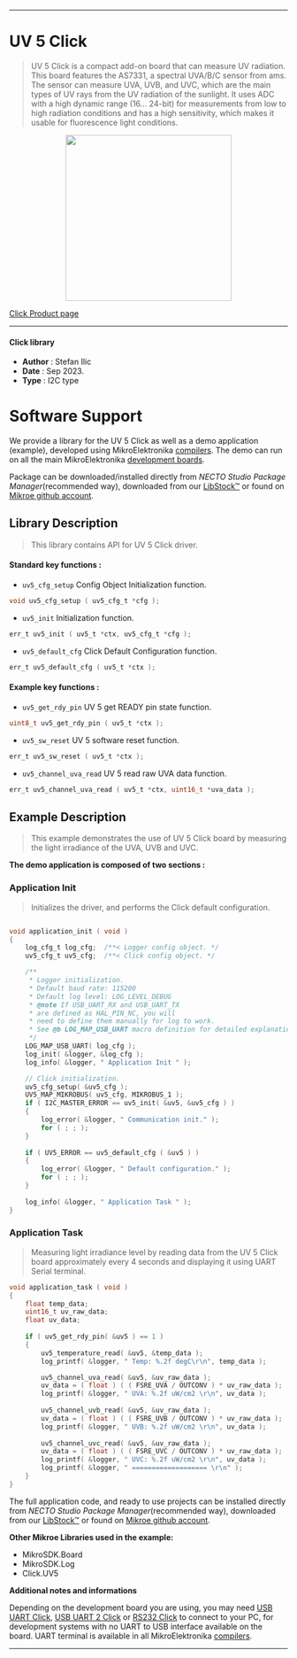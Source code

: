 
---
# UV 5 Click

> UV 5 Click is a compact add-on board that can measure UV radiation. This board features the AS7331, a spectral UVA/B/C sensor from ams. The sensor can measure UVA, UVB, and UVC, which are the main types of UV rays from the UV radiation of the sunlight. It uses ADC with a high dynamic range (16… 24-bit) for measurements from low to high radiation conditions and has a high sensitivity, which makes it usable for fluorescence light conditions.

<p align="center">
  <img src="https://download.mikroe.com/images/click_for_ide/uv5_click.png" height=300px>
</p>

[Click Product page](https://www.mikroe.com/uv-5-click)

---


#### Click library

- **Author**        : Stefan Ilic
- **Date**          : Sep 2023.
- **Type**          : I2C type


# Software Support

We provide a library for the UV 5 Click
as well as a demo application (example), developed using MikroElektronika
[compilers](https://www.mikroe.com/necto-studio).
The demo can run on all the main MikroElektronika [development boards](https://www.mikroe.com/development-boards).

Package can be downloaded/installed directly from *NECTO Studio Package Manager*(recommended way), downloaded from our [LibStock&trade;](https://libstock.mikroe.com) or found on [Mikroe github account](https://github.com/MikroElektronika/mikrosdk_click_v2/tree/master/clicks).

## Library Description

> This library contains API for UV 5 Click driver.

#### Standard key functions :

- `uv5_cfg_setup` Config Object Initialization function.
```c
void uv5_cfg_setup ( uv5_cfg_t *cfg );
```

- `uv5_init` Initialization function.
```c
err_t uv5_init ( uv5_t *ctx, uv5_cfg_t *cfg );
```

- `uv5_default_cfg` Click Default Configuration function.
```c
err_t uv5_default_cfg ( uv5_t *ctx );
```

#### Example key functions :

- `uv5_get_rdy_pin` UV 5 get READY pin state function.
```c
uint8_t uv5_get_rdy_pin ( uv5_t *ctx );
```

- `uv5_sw_reset` UV 5 software reset function.
```c
err_t uv5_sw_reset ( uv5_t *ctx );
```

- `uv5_channel_uva_read` UV 5 read raw UVA data function.
```c
err_t uv5_channel_uva_read ( uv5_t *ctx, uint16_t *uva_data );
```

## Example Description

> This example demonstrates the use of UV 5 Click board by measuring 
  the light irradiance of the UVA, UVB and UVC.

**The demo application is composed of two sections :**

### Application Init

> Initializes the driver, and performs the Click default configuration.

```c

void application_init ( void ) 
{
    log_cfg_t log_cfg;  /**< Logger config object. */
    uv5_cfg_t uv5_cfg;  /**< Click config object. */

    /** 
     * Logger initialization.
     * Default baud rate: 115200
     * Default log level: LOG_LEVEL_DEBUG
     * @note If USB_UART_RX and USB_UART_TX 
     * are defined as HAL_PIN_NC, you will 
     * need to define them manually for log to work. 
     * See @b LOG_MAP_USB_UART macro definition for detailed explanation.
     */
    LOG_MAP_USB_UART( log_cfg );
    log_init( &logger, &log_cfg );
    log_info( &logger, " Application Init " );

    // Click initialization.
    uv5_cfg_setup( &uv5_cfg );
    UV5_MAP_MIKROBUS( uv5_cfg, MIKROBUS_1 );
    if ( I2C_MASTER_ERROR == uv5_init( &uv5, &uv5_cfg ) ) 
    {
        log_error( &logger, " Communication init." );
        for ( ; ; );
    }
    
    if ( UV5_ERROR == uv5_default_cfg ( &uv5 ) )
    {
        log_error( &logger, " Default configuration." );
        for ( ; ; );
    }
    
    log_info( &logger, " Application Task " );
}

```

### Application Task

> Measuring light irradiance level by reading data from the UV 5 Click board 
  approximately every 4 seconds and displaying it using UART Serial terminal.

```c
void application_task ( void ) 
{
    float temp_data; 
    uint16_t uv_raw_data; 
    float uv_data; 
    
    if ( uv5_get_rdy_pin( &uv5 ) == 1 )
    {
        uv5_temperature_read( &uv5, &temp_data );
        log_printf( &logger, " Temp: %.2f degC\r\n", temp_data );

        uv5_channel_uva_read( &uv5, &uv_raw_data );
        uv_data = ( float ) ( ( FSRE_UVA / OUTCONV ) * uv_raw_data );
        log_printf( &logger, " UVA: %.2f uW/cm2 \r\n", uv_data );
        
        uv5_channel_uvb_read( &uv5, &uv_raw_data );
        uv_data = ( float ) ( ( FSRE_UVB / OUTCONV ) * uv_raw_data );
        log_printf( &logger, " UVB: %.2f uW/cm2 \r\n", uv_data );
        
        uv5_channel_uvc_read( &uv5, &uv_raw_data );
        uv_data = ( float ) ( ( FSRE_UVC / OUTCONV ) * uv_raw_data );
        log_printf( &logger, " UVC: %.2f uW/cm2 \r\n", uv_data );
        log_printf( &logger, " =================== \r\n" );
    }
}
```

The full application code, and ready to use projects can be installed directly from *NECTO Studio Package Manager*(recommended way), downloaded from our [LibStock&trade;](https://libstock.mikroe.com) or found on [Mikroe github account](https://github.com/MikroElektronika/mikrosdk_click_v2/tree/master/clicks).

**Other Mikroe Libraries used in the example:**

- MikroSDK.Board
- MikroSDK.Log
- Click.UV5

**Additional notes and informations**

Depending on the development board you are using, you may need
[USB UART Click](https://www.mikroe.com/usb-uart-click),
[USB UART 2 Click](https://www.mikroe.com/usb-uart-2-click) or
[RS232 Click](https://www.mikroe.com/rs232-click) to connect to your PC, for
development systems with no UART to USB interface available on the board. UART
terminal is available in all MikroElektronika
[compilers](https://shop.mikroe.com/compilers).

---
